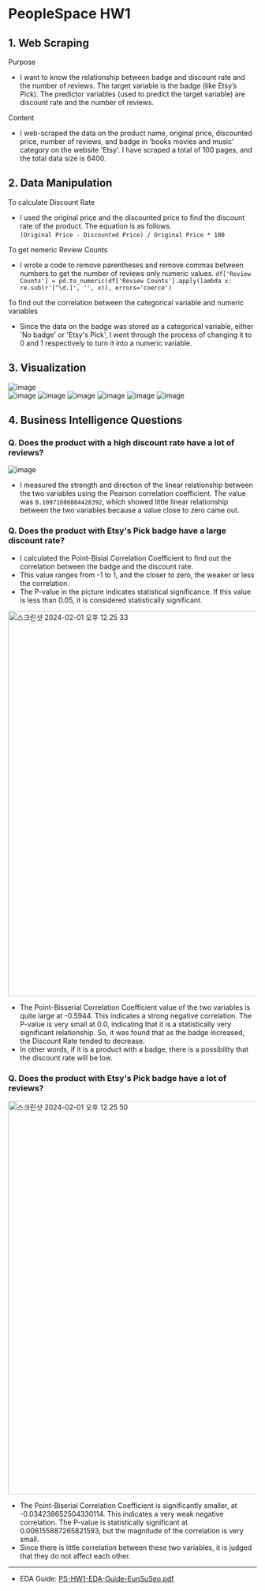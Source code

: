 # PeopleSpace HW1
## 1. Web Scraping
Purpose
- I want to know the relationship between badge and discount rate and the number of reviews.
The target variable is the badge (like Etsy’s Pick).
The predictor variables (used to predict the target variable) are discount rate and the number of reviews.

Content
- I web-scraped the data on the product name, original price, discounted price, number of reviews, and badge in ‘books movies and music’ category on the website 'Etsy'.
I have scraped a total of 100 pages, and the total data size is 6400.  

## 2. Data Manipulation
To calculate Discount Rate
- I used the original price and the discounted price to find the discount rate of the product. The equation is as follows.  
```(Original Price - Discounted Price) / Original Price * 100```

To get nemeric Review Counts
- I wrote a code to remove parentheses and remove commas between numbers to get the number of reviews only numeric values.
```df['Review Counts'] = pd.to_numeric(df['Review Counts'].apply(lambda x: re.sub(r'[^\d.]', '', x)), errors='coerce')```

To find out the correlation between the categorical variable and numeric variables
- Since the data on the badge was stored as a categorical variable, either 'No badge' or 'Etsy's Pick', I went through the process of changing it to 0 and 1 respectively to turn it into a numeric variable.

## 3. Visualization
![image](https://github.com/EunsuSeo01/PeopleSpace-HW1/assets/87434861/3b6ba302-14e5-43de-a44d-403803c076ec)  
![image](https://github.com/EunsuSeo01/PeopleSpace-HW1/assets/87434861/f94870f4-326c-409a-909b-453afaf5e862)
![image](https://github.com/EunsuSeo01/PeopleSpace-HW1/assets/87434861/87e91a4a-c8c4-4499-8f77-130d63bd97f3)
![image](https://github.com/EunsuSeo01/PeopleSpace-HW1/assets/87434861/f9f3ea6e-c4f2-4fa8-9721-752cd71c7544)
![image](https://github.com/EunsuSeo01/PeopleSpace-HW1/assets/87434861/c606c641-22bc-4331-ab60-366b4bc11a4f)
![image](https://github.com/EunsuSeo01/PeopleSpace-HW1/assets/87434861/37abd325-6369-4853-a1cd-b6f800fdc6c8)
![image](https://github.com/EunsuSeo01/PeopleSpace-HW1/assets/87434861/344cce01-1dfe-4746-b4a4-0929c7da9278)


## 4. Business Intelligence Questions
### Q. Does the product with a high discount rate have a lot of reviews?
![image](https://github.com/EunsuSeo01/PeopleSpace-HW1/assets/87434861/7228e124-1066-4f6f-a535-cf8ba1e71fb9)  
- I measured the strength and direction of the linear relationship between the two variables using the Pearson correlation coefficient.
The value was ```0.10971606884428392```, which showed little linear relationship between the two variables because a value close to zero came out.

### Q. Does the product with Etsy's Pick badge have a large discount rate?
- I calculated the Point-Bisial Correlation Coefficient to find out the correlation between the badge and the discount rate.
- This value ranges from -1 to 1, and the closer to zero, the weaker or less the correlation.
- The P-value in the picture indicates statistical significance. If this value is less than 0.05, it is considered statistically significant.

<img width="779" alt="스크린샷 2024-02-01 오후 12 25 33" src="https://github.com/EunsuSeo01/PeopleSpace-HW1/assets/87434861/cee40ebb-cbc5-4053-a46d-332a0d916b28">  

- The Point-Bisserial Correlation Coefficient value of the two variables is quite large at -0.5944. This indicates a strong negative correlation. The P-value is very small at 0.0, indicating that it is a statistically very significant relationship. So, it was found that as the badge increased, the Discount Rate tended to decrease.
- In other words, if it is a product with a badge, there is a possibility that the discount rate will be low.

### Q. Does the product with Etsy's Pick badge have a lot of reviews?
<img width="796" alt="스크린샷 2024-02-01 오후 12 25 50" src="https://github.com/EunsuSeo01/PeopleSpace-HW1/assets/87434861/4e56584c-fa78-4a23-a677-8c0bee033368">

- The Point-Biserial Correlation Coefficient is significantly smaller, at -0.034238652504330114. This indicates a very weak negative correlation. The P-value is statistically significant at 0.006155887265821593, but the magnitude of the correlation is very small.
- Since there is little correlation between these two variables, it is judged that they do not affect each other.

----
- EDA Guide: [PS-HW1-EDA-Guide-EunSuSeo.pdf](https://github.com/EunsuSeo01/PeopleSpace-HW1/files/14126865/PS-HW1-EDA-Guide-EunSuSeo.pdf)
